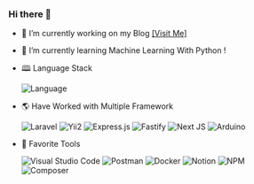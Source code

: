 ### Hi there 👋
- 🔭 I’m currently working on my Blog [[Visit Me]](https://radito.github.io)
- 🌱 I’m currently learning Machine Learning With Python !
- 🕮 Language Stack

    ![Language](https://skillicons.dev/icons?i=php,js,ts,py,cpp)
- 🌎 Have Worked with Multiple Framework

    ![Laravel](https://img.shields.io/badge/laravel-%23FF2D20.svg?style=for-the-badge&logo=laravel&logoColor=white)
    ![Yii2](https://img.shields.io/badge/Yii2-%23777BB4.svg?style=for-the-badge&logo=php&logoColor=white)
    ![Express.js](https://img.shields.io/badge/express.js-%23404d59.svg?style=for-the-badge&logo=express&logoColor=%2361DAFB)
    ![Fastify](https://img.shields.io/badge/fastify-%23000000.svg?style=for-the-badge&logo=fastify&logoColor=white)
    ![Next JS](https://img.shields.io/badge/Next-black?style=for-the-badge&logo=next.js&logoColor=white)
    ![Arduino](https://img.shields.io/badge/-Arduino-00979D?style=for-the-badge&logo=Arduino&logoColor=white)

 
 - 🚧 Favorite Tools
 
    ![Visual Studio Code](https://img.shields.io/badge/VSCode-0078d7.svg?style=for-the-badge&logo=visual-studio-code&logoColor=white)
    ![Postman](https://img.shields.io/badge/Postman-FF6C37?style=for-the-badge&logo=postman&logoColor=white)
    ![Docker](https://img.shields.io/badge/docker-%230db7ed.svg?style=for-the-badge&logo=docker&logoColor=white)
    ![Notion](https://img.shields.io/badge/Notion-%23000000.svg?style=for-the-badge&logo=notion&logoColor=white)
    ![NPM](https://img.shields.io/badge/NPM-%23CB3837.svg?style=for-the-badge&logo=npm&logoColor=white)
    ![Composer](https://img.shields.io/badge/Composer-FFFFFF.svg?style=for-the-badge&logo=composer&logoColor=black)


<!--
**radito/radito** is a ✨ _special_ ✨ repository because its `README.md` (this file) appears on your GitHub profile.

Here are some ideas to get you started:

- 🔭 I’m currently working on ...
- 🌱 I’m currently learning ...
- 👯 I’m looking to collaborate on ...
- 🤔 I’m looking for help with ...
- 💬 Ask me about ...
- 📫 How to reach me: ...
- 😄 Pronouns: ...
- ⚡ Fun fact: ...
-->
